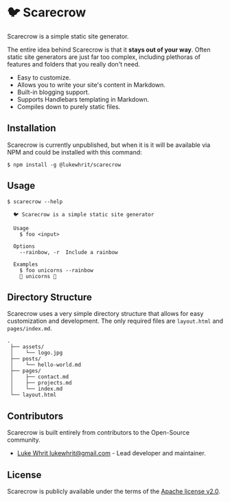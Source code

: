 # 🐦 Scarecrow

Scarecrow is a simple static site generator.

The entire idea behind Scarecrow is that it **stays out of your way**. Often static site generators are just far too complex, including plethoras of features and folders that you really don't need.

* Easy to customize.
* Allows you to write your site's content in Markdown. 
* Built-in blogging support.
* Supports Handlebars templating in Markdown.
* Compiles down to purely static files.

## Installation

Scarecrow is currently unpublished, but when it is it will be available via NPM and could be installed with this command:

```command
$ npm install -g @lukewhrit/scarecrow
```

## Usage

```
$ scarecrow --help

  🐦 Scarecrow is a simple static site generator

  Usage
    $ foo <input>

  Options
    --rainbow, -r  Include a rainbow

  Examples
    $ foo unicorns --rainbow
    🌈 unicorns 🌈
```

## Directory Structure

Scarecrow uses a very simple directory structure that allows for easy customization and development. The only required files are `layout.html` and `pages/index.md`.

```
.
 ├── assets/
 │    └── logo.jpg
 ├── posts/
 │    └── hello-world.md
 ├── pages/
 │    ├── contact.md
 │    ├── projects.md
 │    └── index.md
 └── layout.html
```

## Contributors

Scarecrow is built entirely from contributors to the Open-Source community.

* [Luke Whrit <lukewhrit@gmail.com>](https://github.com/lukewhrit) - Lead developer and maintainer.

## License

Scarecrow is publicly available under the terms of the [Apache license v2.0](license).
